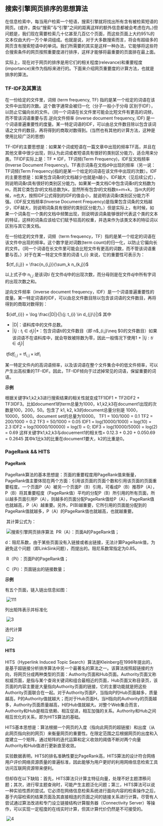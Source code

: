 ## 搜索引擎网页排序的思想算法

在信息检索中，每当用户检索一个短语，搜索引擎就将找出所有含有被检索短语的网页。(或许，类似“搜索”与“引擎”之间的距离这样的额外信息都被会考虑在内。)但问题是，我们现在需要检索几十亿甚至几百亿个页面，而这些页面上大约95%的文本仅由大约一万个单词组成。也就是说，对于大多数搜索而言，将会有超级多的网页含有搜索短语中的单词。我们所需要的其实是这样一种办法，它能够将这些符合搜索条件的网页按照重要度进行排序，这样才能够将最重要的页面排在最上面。

实际上，现在对于网页的排序是用它们的相关程度(relevance)和重要程度(importance)来作为指标来进行的。下面来介绍网页重要度的计算方法，也就是排序的算法。

### TF-IDF及其算法
在一份给定的文件里，词频 (term frequency, TF) 指的是某一个给定的词语在该文件中出现的次数。这个数字通常会被归一化（分子一般小于分母 区别于IDF），以防止它偏向长的文件。（同一个词语在长文件里可能会比短文件有更高的词频，而不管该词语重要与否.逆向文件频率 (inverse document frequency, IDF) 是一个词语普遍重要性的度量。某一特定词语的IDF，可以由总文件数目除以包含该词语之文件的数目，再将得到的商取对数得到。(当然也有其他的计算方法，这种是使用比较广泛的思想)

TF-IDF的主要思想是：如果某个词或短语在一篇文章中出现的频率TF高，并且在其他文章中很少出现，则认为此词或者短语具有很好的类别区分能力，适合用来分类。TFIDF实际上是：TF * IDF，TF词频(Term Frequency)，IDF反文档频率(Inverse Document Frequency)。TF表示词条在文档d中出现的频率（另一说：TF词频(Term Frequency)指的是某一个给定的词语在该文件中出现的次数）。IDF的主要思想是：如果包含词条t的文档越少也就是n越小，IDF越大（见后续公式），则说明词条t具有很好的类别区分能力。如果某一类文档C中包含词条t的文档数为m，而其它类包含t的文档总数为k，显然所有包含t的文档数n=m+k，当m大的时候，n也大，按照IDF公式得到的IDF的值会小，就说明该词条t类别区分能力不强。（IDF反文档频率(Inverse Document Frequency)是指果包含词条的文档越少，IDF越大，则说明词条具有很好的类别区分能力。）但是实际上，有时候，如果一个词条在一个类的文档中频繁出现，则说明该词条能够很好代表这个类的文本的特征，这样的词条应该给它们赋予较高的权重，并选来作为该类文本的特征词以区别与其它类文档。

在一份给定的文件里，词频（term frequency，TF）指的是某一个给定的词语在该文件中出现的频率。这个数字是对词数(term count)的归一化，以防止它偏向长的文件。（同一个词语在长文件里可能会比短文件有更高的词数，而不管该词语重要与否。）对于在某一特定文件里的词语 t_{i} 来说，它的重要性可表示为：

​                                                                                 ${tf_{i,j}} = \frac{n_{i,j}}{\sum_k n_{k,j}}$

 以上式子中 n$_{i,j}$ 是该词t${i}$ 在文件d${j}$中的出现次数，而分母则是在文件d${j}$中所有字词的出现次数之和。

逆向文件频率（inverse document frequency，IDF）是一个词语普遍重要性的度量。某一特定词语的IDF，可以由总文件数目除以包含该词语的文件数目，再将得到的商取对数得到：

​                                                                                ${idf_{i}} =  \log \frac{|D|}{|\{j: t_{i} \in d_{j}\}|}$
其中

- |D|：语料库中的文件总数。
- $|\{ j: t_{i} \in d_{j}\}|*$：包含词语t${i}$的文件数目（即 n$_{i,j}\neq $0的文件数目）如果该词语不在语料库中，就会导致被除数为零，因此一般情况下使用1 + $|\{j : t{i} \in d_{j}\}|$

​                                                                               ${tf{}idf_{i,j}} = \mathrm{tf_{i,j}} \times  \mathrm{idf_{i}}$

某一特定文件内的高词语频率，以及该词语在整个文件集合中的低文件频率，可以产生出高权重的TF-IDF。因此，TF-IDF倾向于过滤掉常见的词语，保留重要的词语。

**示例**

根据关键字k1,k2,k3进行搜索结果的相关性就变成TF1IDF1 + TF2IDF2 + TF3IDF3。比如document1的term总量为1000，k1,k2,k3在document1出现的次数是100，200，50。包含了 k1, k2, k3的document总量分别是 1000， 10000，5000。document set的总量为10000。 TF1 = 100/1000 = 0.1 TF2 = 200/1000 = 0.2 TF3 = 50/1000 = 0.05 IDF1 = log(10000/1000) = log(10) = 2.3 IDF2 = log(10000/100000) = log(1) = 0; IDF3 = log(10000/5000) = log(2) = 0.69 这样关键字k1,k2,k3与docuement1的相关性= 0.12.3 + 0.20 + 0.050.69 = 0.2645 其中k1比k3的比重在document1要大，k2的比重是0。



### PageRank && HITS

#### PageRank

PageRank算法的基本思想是：页面的重要程度用PageRank值来衡量，PageRank值主要体现在两个方面：引用该页面的页面个数和引用该页面的页面重要程度。一个页面P（A）被另一个页面P（B）引用，可看成P（B）推荐P（A），P（B）将其重要程度（PageRank值）平均的分配P（B）所引用的所有页面，所以越多页面引用P（A），则越多的页面分配PageRank值给P（A），PageRank值也就越高，P（A）越重要。另外，P(B)越重要，它所引用的页面能分配到的PageRank值就越多，P（A）的PageRank值也就越高，也就越重要。

​         其计算公式为：

​                                                                          ![搜索引擎网页排序算法](http://www.hyqb.sh.cn/Portals/2/2(27).jpg)
​         PR（A）：页面A的PageRank值；

​         d：阻尼系数，由于某些页面没有入链接或者出链接，无法计算PageRank值，为避免这个问题（即LinkSink问题），而提出的。阻尼系数常指定为0.85。

​         R（Pi）：页面Pi的PageRank值；

​         C（Pi）：页面链出的链接数量；



**示例**

有五个页面，链入链出信息如图：

​                                                        ![111](E:\typora\photo\1.png)

列出矩阵表示并标准化

​                                         ![3](E:\typora\photo\3.png)

迭代计算

​                                     ![2](E:\typora\photo\2.png)

#### HITS

HITS（Hyperlink Induced Topic Search）算法是Kleinberg在1998年提出的，是基于超链接分析排序算法中另一个最著名的算法之一。该算法按照超链接的方向，将网页分成两种类型的页面：Authority页面和Hub页面。Authority页面又称权威页面，是指与某个查询关键词和组合最相近的页面，Hub页面又称目录页，该页面的内容主要是大量指向Authority页面的链接，它的主要功能就是把这些Authority页面联合在一起。对于Authority页面P，当指向P的Hub页面越多，质量越高，P的Authority值就越大；而对于Hub页面H，当H指向的Authority的页面越多，Authority页面质量越高，H的Hub值就越大。对整个Web集合而言，Authority和Hub是相互依赖、相互促进，相互加强的关系。Authority和Hub之间相互优化的关系，即为HITS算法的基础。

 HITS基本思想是：算法根据一个网页的入度（指向此网页的超链接）和出度（从此网页指向别的网页）来衡量网页的重要性。在限定范围之后根据网页的出度和入度建立一个矩阵，通过矩阵的迭代运算和定义收敛的阈值不断对两个向量Authority和Hub值进行更新直至收敛。

实验数据表明，HITS的排名准确性要比PageRank高，HITS算法的设计符合网络用户评价网络资源质量的普遍标准，因此能够为用户更好的利用网络信息检索工具访问互联网资源带来便利。

但却存在以下缺陷：首先，HITS算法只计算主特征向量，处理不好主题漂移问题；其次，进行窄主题查询时，可能产生主题泛化问题；第三，HITS算法可以说一种实验性质的尝试。它必须在网络信息检索系统进行面向内容的检索操作之后，基于内容检索的结果页面及其直接相连的页面之间的链接关系进行计算。尽管有人尝试通过算法改进和专门设立链接结构计算服务器（Connectivity Server）等操作，可以实现一定程度的在线实时计算，但其计算代价仍然是不可接受的。

​                                 ![4](E:\typora\photo\4.png)



























